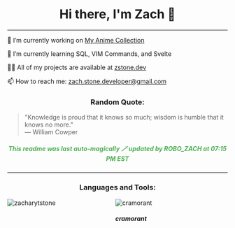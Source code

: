 <h1 align="center">Hi there, I'm Zach 👋</h1>

<hr/>

<p align="left">🔭 I’m currently working on <a href="https://github.com/ZacharyTStone/My-Anime-Collection">My Anime Collection</a></p>

<p align="left">🌱 I’m currently learning SQL, VIM Commands, and Svelte</p>

<p align="left">👨‍💻 All of my projects are available at <a href="https://www.zstone.dev/">zstone.dev</a></p>

<p align="left">📫 How to reach me: <a href="mailto:zach.stone.developer@gmail.com">zach.stone.developer@gmail.com</a></p>

<!-- Add a Quotes section -->
<h3 align="center">Random Quote:</h3>
<blockquote>
  "Knowledge is proud that it knows so much; wisdom is humble that it knows no more."
<br>— William Cowper
</blockquote>

<h5 align="center" style="color: #4CAF50; font-style: italic; font-weight: bold;"> This readme was last auto-magically 🪄 updated by ROBO_ZACH at 07:15 PM EST </h5>

<hr/>

<h3 align="center">Languages and Tools:</h3>

<div style="display: flex; justify-content: space-between; width: 70%; flex-wrap: nowrap;">
    <img src="https://github-readme-streak-stats.herokuapp.com/?user=zacharytstone" alt="zacharytstone" />
    <div style="width: 30%; display: flex; flex-direction: column;">
        <img class='poke-img' src='null' alt='cramorant'></img>
        <h5 class='poke-name'>cramorant</h5>
    </div>
</div>
